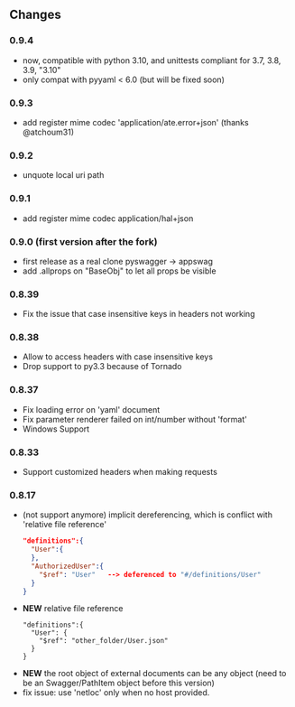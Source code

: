 ## Changes

### 0.9.4

- now, compatible with python 3.10, and unittests compliant for 3.7, 3.8, 3.9, "3.10"
- only compat with pyyaml < 6.0 (but will be fixed soon)

### 0.9.3

- add register mime codec 'application/ate.error+json' (thanks @atchoum31)

### 0.9.2

- unquote local uri path


### 0.9.1 

- add register mime codec application/hal+json

### 0.9.0 (first version after the fork)

- first release as a real clone pyswagger -> appswag
- add .allprops on "BaseObj" to let all props be visible

### 0.8.39

- Fix the issue that case insensitive keys in headers not working

### 0.8.38

- Allow to access headers with case insensitive keys
- Drop support to py3.3 because of Tornado

### 0.8.37

- Fix loading error on 'yaml' document
- Fix parameter renderer failed on int/number without 'format'
- Windows Support

### 0.8.33

- Support customized headers when making requests

### 0.8.17

- (not support anymore) implicit dereferencing, which is conflict with 'relative file reference'
  ```json
  "definitions":{
    "User":{
    },
    "AuthorizedUser":{
      "$ref": "User"   --> deferenced to "#/definitions/User"
    }
  }
  ```
- __NEW__ relative file reference
  ```
  "definitions":{
    "User": {
      "$ref": "other_folder/User.json"
    }
  }
  ```
- __NEW__ the root object of external documents can be any object (need to be an Swagger/PathItem object before this version)
- fix issue: use 'netloc' only when no host provided.
